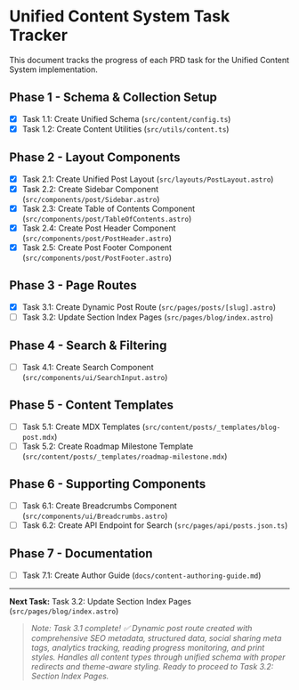 # Unified Content System Task Tracker

This document tracks the progress of each PRD task for the Unified Content System implementation.

## Phase 1 - Schema & Collection Setup
- [x] Task 1.1: Create Unified Schema (`src/content/config.ts`)
- [x] Task 1.2: Create Content Utilities (`src/utils/content.ts`)

## Phase 2 - Layout Components
- [x] Task 2.1: Create Unified Post Layout (`src/layouts/PostLayout.astro`)
- [x] Task 2.2: Create Sidebar Component (`src/components/post/Sidebar.astro`)
- [x] Task 2.3: Create Table of Contents Component (`src/components/post/TableOfContents.astro`)
- [x] Task 2.4: Create Post Header Component (`src/components/post/PostHeader.astro`)
- [x] Task 2.5: Create Post Footer Component (`src/components/post/PostFooter.astro`)

## Phase 3 - Page Routes
- [x] Task 3.1: Create Dynamic Post Route (`src/pages/posts/[slug].astro`)
- [ ] Task 3.2: Update Section Index Pages (`src/pages/blog/index.astro`)

## Phase 4 - Search & Filtering
- [ ] Task 4.1: Create Search Component (`src/components/ui/SearchInput.astro`)

## Phase 5 - Content Templates
- [ ] Task 5.1: Create MDX Templates (`src/content/posts/_templates/blog-post.mdx`)
- [ ] Task 5.2: Create Roadmap Milestone Template (`src/content/posts/_templates/roadmap-milestone.mdx`)

## Phase 6 - Supporting Components
- [ ] Task 6.1: Create Breadcrumbs Component (`src/components/ui/Breadcrumbs.astro`)
- [ ] Task 6.2: Create API Endpoint for Search (`src/pages/api/posts.json.ts`)

## Phase 7 - Documentation
- [ ] Task 7.1: Create Author Guide (`docs/content-authoring-guide.md`)

---
**Next Task:** Task 3.2: Update Section Index Pages (`src/pages/blog/index.astro`)

> _Note: Task 3.1 complete! ✅ Dynamic post route created with comprehensive SEO metadata, structured data, social sharing meta tags, analytics tracking, reading progress monitoring, and print styles. Handles all content types through unified schema with proper redirects and theme-aware styling. Ready to proceed to Task 3.2: Section Index Pages._
